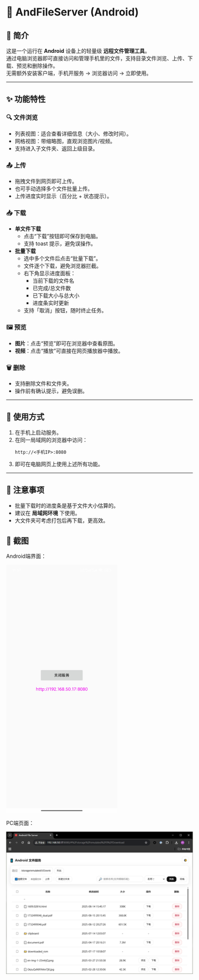 # 📂 AndFileServer (Android)

## 🚀 简介
这是一个运行在 **Android** 设备上的轻量级 **远程文件管理工具**。  
通过电脑浏览器即可直接访问和管理手机里的文件，支持目录文件浏览、上传、下载、预览和删除操作。  
无需额外安装客户端，手机开服务 → 浏览器访问 → 立即使用。

---

## ✨ 功能特性

### 🔍 文件浏览
- 列表视图：适合查看详细信息（大小、修改时间）。
- 网格视图：带缩略图，直观浏览图片/视频。
- 支持进入子文件夹、返回上级目录。

### 📤 上传
- 拖拽文件到网页即可上传。
- 也可手动选择多个文件批量上传。
- 上传进度实时显示（百分比 + 状态提示）。

### 📥 下载
- **单文件下载**
    - 点击“下载”按钮即可保存到电脑。
    - 支持 toast 提示，避免误操作。
- **批量下载**
    - 选中多个文件后点击“批量下载”。
    - 文件逐个下载，避免浏览器拦截。
    - 右下角显示进度面板：
        - 当前下载的文件名
        - 已完成/总文件数
        - 已下载大小与总大小
        - 进度条实时更新
    - 支持「取消」按钮，随时终止任务。

### 🖼️ 预览
- **图片**：点击“预览”即可在浏览器中查看原图。
- **视频**：点击“播放”可直接在网页播放器中播放。

### 🗑️ 删除
- 支持删除文件和文件夹。
- 操作前有确认提示，避免误删。

---

## 📲 使用方式
1. 在手机上启动服务。
2. 在同一局域网的浏览器中访问：
   ```
   http://<手机IP>:8080
   ```
3. 即可在电脑网页上使用上述所有功能。

---

## 📌 注意事项
- 批量下载时的进度条是基于文件大小估算的。
- 建议在 **局域网环境** 下使用。
- 大文件夹可考虑打包后再下载，更高效。

## 📸 截图

Android端界面：

<img src="docs/images/app.jpg" width="300"/>
  
PC端页面：

<img src="docs/images/pc.png" width="600"/>




